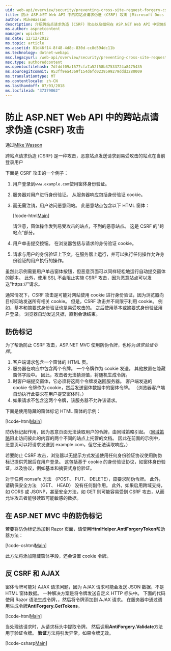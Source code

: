 ```yaml
---
uid: web-api/overview/security/preventing-cross-site-request-forgery-csrf-attacks
title: 防止 ASP.NET Web API 中的跨站点请求伪造 (CSRF) 攻击 |Microsoft Docs
author: MikeWasson
description: 介绍跨站点请求伪造 (CSRF) 攻击以及如何在 ASP.NET Web API 中实施反 CSRF 度量值。
ms.author: aspnetcontent
manager: wpickett
ms.date: 12/12/2012
ms.topic: article
ms.assetid: 81d46f14-8f48-4d8c-830d-cc8d594dc11b
ms.technology: dotnet-webapi
msc.legacyurl: /web-api/overview/security/preventing-cross-site-request-forgery-csrf-attacks
msc.type: authoredcontent
ms.openlocfilehash: 7dfddf09a1577cfa7a52f58b37533724a8475435
ms.sourcegitcommit: 953ff9ea4369f154d6fd0239599279ddd3280009
ms.translationtype: MT
ms.contentlocale: zh-CN
ms.lasthandoff: 07/03/2018
ms.locfileid: "37379862"
---
```

<a name="preventing-cross-site-request-forgery-csrf-attacks-in-aspnet-web-api"></a>防止 ASP.NET Web API 中的跨站点请求伪造 (CSRF) 攻击
====================
通过[Mike Wasson](https://github.com/MikeWasson)

跨站点请求伪造 (CSRF) 是一种攻击，恶意站点发送请求到易受攻击的站点在当前登录用户

下面是 CSRF 攻击的一个例子：

1. 用户登录到`www.example.com`使用窗体身份验证。
2. 服务器对用户进行身份验证。 从服务器响应包括身份验证 cookie。
3. 而无需注销，用户访问恶意网站。 此恶意站点包含以下 HTML 窗体： 

    [!code-html[Main](preventing-cross-site-request-forgery-csrf-attacks/samples/sample1.html)]

    请注意，窗体操作发到易受攻击的站点，不到的恶意站点。 这是 CSRF 的"跨站点"部分。
4. 用户单击提交按钮。 在浏览器包括与请求的身份验证 cookie。
5. 请求与用户的身份验证上下文，在服务器上运行，并可以执行任何操作允许身份验证的用户执行的操作。

虽然此示例需要用户单击窗体按钮，但恶意页面可以同样轻松地运行自动提交窗体的脚本。 此外，使用 SSL 不会阻止实施 CSRF 攻击，因为恶意站点可以发送"https://"请求。

通常情况下，CSRF 攻击是可能对网站使用 cookie 进行身份验证，因为浏览器向目标网站发送所有相关 cookie。 但是，CSRF 攻击并不局限于利用 cookie。 例如，基本和摘要式身份验证也是易受攻击的。 之后使用基本或摘要式身份验证用户登录。 浏览器自动发送凭据，直到会话结束。

## <a name="anti-forgery-tokens"></a>防伪标记

为了帮助防止 CSRF 攻击，ASP.NET MVC 使用防伪令牌，也称为*请求验证令牌*。

1. 客户端请求包含一个窗体的 HTML 页。
2. 服务器在响应中包含两个令牌。 一个令牌作为 cookie 发送。 其他放置在隐藏窗体字段中。 因此，攻击者无法猜测值，将随机生成令牌。
3. 时客户端提交窗体，它必须将这两个令牌发送回服务器。 客户端发送的 cookie 令牌作为 cookie，然后发送窗体数据中的窗体令牌。 （浏览器客户端自动执行此要求在用户提交窗体时。）
4. 如果请求不包含这两个令牌，该服务器不允许该请求。

下面是使用隐藏的窗体标记 HTML 窗体的示例：

[!code-html[Main](preventing-cross-site-request-forgery-csrf-attacks/samples/sample2.html)]

防伪标记起作用，因为恶意页面无法读取用户的令牌，由同域策略引起。 ([同域策略](http://www.w3.org/Security/wiki/Same_Origin_Policy)阻止访问彼此的内容的两个不同的站点上托管的文档。 因此在前面的示例中，恶意页可以将请求发送到 example.com，但它无法读取响应。）

若要防止 CSRF 攻击，浏览器以无提示方式发送使用任何身份验证协议使用防伪标记提供凭据后在用户登录。 这包括基于 cookie 的身份验证协议，如窗体身份验证，以及协议，例如基本和摘要式身份验证。

对于任何 nonsafe 方法 （POST、 PUT、 DELETE），应要求防伪令牌。 此外，请确保安全方法 （GET、 HEAD） 没有任何副作用。 此外，如果启用跨域支持，如 CORS 或 JSONP，甚至安全方法，如 GET 则可能容易受到 CSRF 攻击，从而允许攻击者能够读取可能敏感的数据。

## <a name="anti-forgery-tokens-in-aspnet-mvc"></a>在 ASP.NET MVC 中的防伪标记

若要将防伪标记添加到 Razor 页面，请使用**HtmlHelper.AntiForgeryToken**帮助器方法：

[!code-cshtml[Main](preventing-cross-site-request-forgery-csrf-attacks/samples/sample3.cshtml)]

此方法将添加隐藏窗体字段，还会设置 cookie 令牌。

## <a name="anti-csrf-and-ajax"></a>反 CSRF 和 AJAX

窗体令牌可能对 AJAX 请求问题，因为 AJAX 请求可能会发送 JSON 数据，不是 HTML 窗体数据。 一种解决方案是将令牌发送自定义 HTTP 标头中。 下面的代码使用 Razor 语法生成令牌，，然后将令牌添加到 AJAX 请求。 在服务器中通过调用生成令牌**AntiForgery.GetTokens**。

[!code-html[Main](preventing-cross-site-request-forgery-csrf-attacks/samples/sample4.html)]

当处理该请求时，从请求标头中提取令牌。 然后调用**AntiForgery.Validate**方法用于验证令牌。 **验证**方法将引发异常，如果令牌无效。

[!code-csharp[Main](preventing-cross-site-request-forgery-csrf-attacks/samples/sample5.cs)]
